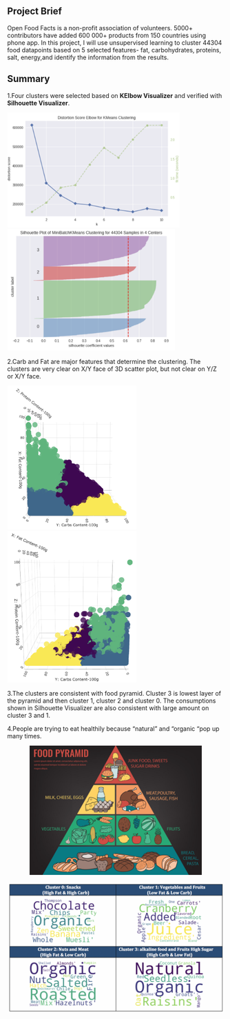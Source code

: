 ## Project Brief

Open Food Facts is a non-profit association of volunteers. 5000+ contributors have added 600 000+ products from 150 countries using phone app. In this project, I will use unsupervised learning to cluster 44304 food datapoints based on 5 selected features- fat, carbohydrates, proteins,	salt, energy,and identify the information from the results.

## Summary

1.Four clusters were selected based on **KElbow Visualizer** and verified with **Silhouette Visualizer**.

<img src="https://github.com/brenda751024/assets/blob/master/KElbow.png" width="400"> <img src="https://github.com/brenda751024/assets/blob/master/Silhouette.png" width="390">

2.Carb and Fat are major features that determine the clustering. The clusters are very clear on X/Y face of 3D scatter plot, but not clear on Y/Z or X/Y face.

<img src="https://github.com/brenda751024/assets/blob/master/3D_XY.png" width="300"><img src="https://github.com/brenda751024/assets/blob/master/3D_YZ.png" width="300">

3.The clusters are consistent with food pyramid. Cluster 3 is lowest layer of the pyramid and then cluster 1, cluster 2 and cluster 0. The consumptions shown in Silhouette Visualizer are also consistent with large amount on cluster 3 and 1. 

4.People are trying to eat healthily because “natural” and “organic “pop up many times.

<p align="center">
<img src="https://github.com/brenda751024/assets/blob/master/food%20pyramind.png" width="400">
<p align="center">
<img src="https://github.com/brenda751024/assets/blob/master/WordCloud.png" width="600">
